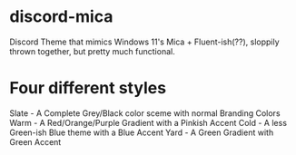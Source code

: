 # discord-mica
Discord Theme that mimics Windows 11's Mica + Fluent-ish(??), sloppily thrown together, but pretty much functional.

# Four different styles

Slate - A Complete Grey/Black color sceme with normal Branding Colors
Warm - A Red/Orange/Purple Gradient with a Pinkish Accent
Cold - A less Green-ish Blue theme with a Blue Accent
Yard - A Green Gradient with Green Accent
